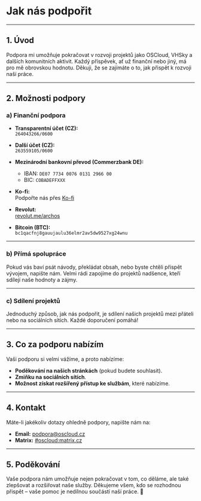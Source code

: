 # Jak nás podpořit

---

## 1. Úvod

Podpora mi umožňuje pokračovat v rozvoji projektů jako OSCloud, VHSky a dalších komunitních aktivit. Každý příspěvek, ať už finanční nebo jiný, má pro mě obrovskou hodnotu. Děkuji, že se zajímáte o to, jak přispět k rozvoji naší práce.

---

## 2. Možnosti podpory

### a) Finanční podpora

- **Transparentní účet (CZ):**  
  `264043266/0600`

- **Další účet (CZ):**  
  `263559105/0600`

- **Mezinárodní bankovní převod (Commerzbank DE):**  
  - IBAN: `DE07 7734 0076 0131 2966 00`  
  - BIC: `COBADEFFXXX`

- **Ko-fi:**  
  Podpořte nás přes [Ko-fi](https://ko-fi.com)

- **Revolut:**  
  [revolut.me/archos](https://revolut.me/archos)

- **Bitcoin (BTC):**  
  `bc1qacfnj8gauujaulu36elmr2av5dw9527xg24wnu`

---

### b) Přímá spolupráce

Pokud vás baví psát návody, překládat obsah, nebo byste chtěli přispět vývojem, napište nám. Velmi rádi zapojíme do projektů nadšence, kteří sdílejí naše hodnoty a zájmy.

---

### c) Sdílení projektů

Jednoduchý způsob, jak nás podpořit, je sdílení našich projektů mezi přáteli nebo na sociálních sítích. Každé doporučení pomáhá!

---

## 3. Co za podporu nabízím

Vaši podporu si velmi vážíme, a proto nabízíme:  
- **Poděkování na našich stránkách** (pokud budete souhlasit).  
- **Zmiňku na sociálních sítích**.  
- **Možnost získat rozšířený přístup ke službám**, které nabízíme.  

---

## 4. Kontakt

Máte-li jakékoliv dotazy ohledně podpory, napište nám na:  
- **Email:** [podpora@oscloud.cz](mailto:podpora@oscloud.cz)  
- **Matrix:** [#oscloud:matrix.cz](https://matrix.to/#/#oscloud:matrix.cz)  

---

## 5. Poděkování

Vaše podpora nám umožňuje nejen pokračovat v tom, co děláme, ale také zlepšovat a rozšiřovat naše služby. Děkujeme všem, kdo se rozhodnou přispět – vaše pomoc je nedílnou součástí naší práce. 💙
